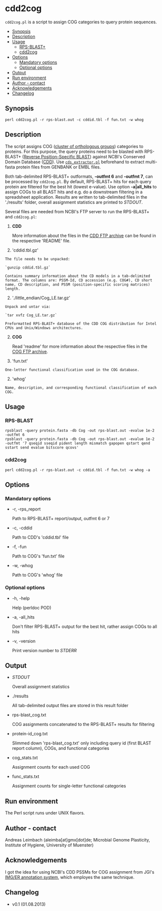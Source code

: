 cdd2cog
=======

`cdd2cog.pl` is a script to assign COG categories to query protein sequences.

* [Synopsis](#synopsis)
* [Description](#description)
* [Usage](#usage)
  * [RPS-BLAST+](#rps-blast)
  * [cdd2cog](#cdd2cog)
* [Options](#options)
  * [Mandatory options](#mandatory-options)
  * [Optional options](#optional-options)
* [Output](#output)
* [Run environment](#run-environment)
* [Author - contact](#author---contact)
* [Acknowledgements](#acknowledgements)
* [Changelog](#changelog)

## Synopsis

    perl cdd2cog.pl -r rps-blast.out -c cddid.tbl -f fun.txt -w whog

## Description

The script assigns COG ([cluster of orthologous
groups](http://www.ncbi.nlm.nih.gov/COG/)) categories to proteins.
For this purpose, the query proteins need to be blasted with
RPS-BLAST+ ([Reverse Position-Specific BLAST](http://blast.ncbi.nlm.nih.gov/Blast.cgi?CMD=Web&PAGE_TYPE=BlastDocs&DOC_TYPE=Download))
against NCBI's Conserved Domain Database
([CDD](http://www.ncbi.nlm.nih.gov/cdd)). Use
[`cds_extractor.pl`](/cds_extractor) beforehand to extract multi-fasta protein
files from GENBANK or EMBL files.

Both tab-delimited RPS-BLAST+ outformats, **-outfmt 6** and **-outfmt
7**, can be processed by `cdd2cog.pl`. By default, RPS-BLAST+ hits
for each query protein are filtered for the best hit (lowest
e-value). Use option **-a|all\_hits** to assign COGs to all BLAST hits
and e.g. do a downstream filtering in a spreadsheet application.
Results are written to tab-delimited files in the './results'
folder, overall assignment statistics are printed to *STDOUT*.

Several files are needed from NCBI's FTP server to run the RPS-BLAST+ and `cdd2cog.pl`:

1. **CDD**

    More information about the files in the [CDD FTP archive](ftp://ftp.ncbi.nlm.nih.gov/pub/mmdb/cdd/) can be found in the respective 'README' file.

  1. 'cddid.tbl.gz'

    The file needs to be unpacked:

    `gunzip cddid.tbl.gz`

    Contains summary information about the CD models in a tab-delimited format. The columns are: PSSM-Id, CD accession (e.g. COG#), CD short name, CD description, and PSSM (position-specific scoring matrices) length.

  2. './little_endian/Cog_LE.tar.gz'

    Unpack and untar via:

    `tar xvfz Cog_LE.tar.gz`

    Preformatted RPS-BLAST+ database of the CDD COG distribution for Intel CPUs and Unix/Windows architectures.

2. **COG**

    Read 'readme' for more information about the respective files in the [COG FTP archive](ftp://ftp.ncbi.nih.gov/pub/COG/COG/).

  1. 'fun.txt'

    One-letter functional classification used in the COG database.

  2. 'whog'

    Name, description, and corresponding functional classification of each COG.

## Usage

### RPS-BLAST

    rpsblast -query protein.fasta -db Cog -out rps-blast.out -evalue 1e-2 -outfmt 6
    rpsblast -query protein.fasta -db Cog -out rps-blast.out -evalue 1e-2 -outfmt '7 qseqid sseqid pident length mismatch gapopen qstart qend sstart send evalue bitscore qcovs'

### cdd2cog

    perl cdd2cog.pl -r rps-blast.out -c cddid.tbl -f fun.txt -w whog -a

## Options

### Mandatory options

- -r, -rps\_report

    Path to RPS-BLAST+ report/output, outfmt 6 or 7

- -c, -cddid

    Path to CDD's 'cddid.tbl' file

- -f, -fun

    Path to COG's 'fun.txt' file

- -w, -whog

    Path to COG's 'whog' file

### Optional options

- -h, -help

    Help (perldoc POD)

- -a, -all\_hits

    Don't filter RPS-BLAST+ output for the best hit, rather assign COGs to all hits

- -v, -version

    Print version number to *STDERR*

## Output

- *STDOUT*

    Overall assignment statistics

- ./results

    All tab-delimited output files are stored in this result folder

- rps-blast_cog.txt

    COG assignments concatenated to the RPS-BLAST+ results for filtering

- protein-id_cog.txt

    Slimmed down 'rps-blast_cog.txt' only including query id (first BLAST report column), COGs, and functional categories

- cog_stats.txt

    Assignment counts for each used COG

- func_stats.txt

    Assignment counts for single-letter functional categories

## Run environment

The Perl script runs under UNIX flavors.

## Author - contact

Andreas Leimbach (aleimba[at]gmx[dot]de; Microbial Genome Plasticity, Institute of Hygiene, University of Muenster)

## Acknowledgements

I got the idea for using NCBI's CDD PSSMs for COG assignment from JGI's [IMG/ER annotation system](http://img.jgi.doe.gov/), which employes the same technique.

## Changelog

* v0.1 (01.08.2013)
